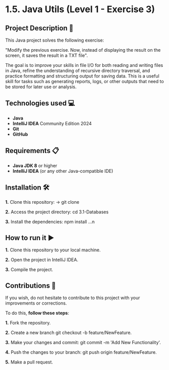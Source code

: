 
# 1.5. Java Utils (Level 1 - Exercise 3)

## Project Description 📄

This Java project solves the following exercise:

"Modify the previous exercise. Now, instead of displaying the result on the screen, it saves the result in a TXT file".

The goal is to improve your skills in file I/O for both reading and writing files in Java, refine the understanding of recursive directory traversal, and practice formatting and structuring output for saving data. This is a useful skill for tasks such as generating reports, logs, or other outputs that need to be stored for later use or analysis.


## Technologies used 💻

- **Java**
- **IntelliJ IDEA** Community Edition 2024
- **Git**
- **GitHub**


## Requirements 📋

- **Java JDK 8** or higher
- **IntelliJ IDEA** (or any other Java-compatible IDE)


## Installation 🛠️

**1.** Clone this repository: -> git clone

**2.** Access the project directory: cd 3.1-Databases

**3.** Install the dependencies: npm install …n 


##  How to run it ▶️

**1.** Clone this repository to your local machine.

**2.** Open the project in IntelliJ IDEA.

**3.** Compile the project.


## Contributions 🤝

If you wish, do not hesitate to contribute to this project with your improvements or corrections.

To do this, **follow these steps**:

**1.** Fork the repository.

**2.** Create a new branch git checkout -b feature/NewFeature.

**3.** Make your changes and commit: git commit -m 'Add New Functionality'.

**4.** Push the changes to your branch: git push origin feature/NewFeature.

**5.** Make a pull request.
